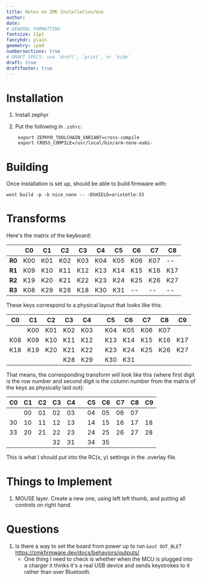 ```yaml
---
title: Notes on ZMK Installation/Use
author:
date:
# GENERAL FORMATTING
fontsize: 11pt
fancyhdr: plain
geometry: ipad
numbersections: true
# DRAFT SPECS: use `draft`, `print`, or `hide`
draft: true
draftfooter: true
---
```


# Installation

1. Install zephyr

2. Put the following in `.zshrc`:

        export ZEPHYR_TOOLCHAIN_VARIANT=cross-compile
        export CROSS_COMPILE=/usr/local/bin/arm-none-eabi-

# Building

Once installation is set up, should be able to build firmware with:

    west build -p -b nice_nano -- -DSHIELD=aristotle-33

# Transforms

Here's the matrix of the keyboard:

|        | **C0** | **C1** | **C2** | **C3** | **C4** | **C5** | **C6** | **C7** | **C8** |
|--------|--------|--------|--------|--------|--------|--------|--------|--------|--------|
| **R0** | K00    | K01    | K02    | K03    | K04    | K05    | K06    | K07    | --     |
| **R1** | K09    | K10    | K11    | K12    | K13    | K14    | K15    | K16    | K17    |
| **R2** | K19    | K20    | K21    | K22    | K23    | K24    | K25    | K26    | K27    |
| **R3** | K08    | K29    | K28    | K18    | K30    | K31    | --     | --     | --     |

These keys correspond to a physical layout that looks like this:

| **C0** | **C1** | **C2** | **C3** | **C4** |  | **C5** | **C6** | **C7** | **C8** | **C9** |
|--------|--------|--------|--------|--------|--|--------|--------|--------|--------|--------|
|        | K00    | K01    | K02    | K03    |  | K04    | K05    | K06    | K07    |        |
| K08    | K09    | K10    | K11    | K12    |  | K13    | K14    | K15    | K16    | K17    |
| K18    | K19    | K20    | K21    | K22    |  | K23    | K24    | K25    | K26    | K27    |
|        |        |        | K28    | K29    |  | K30    | K31    |        |        |        |

That means, the corresponding transform will look like this (where first digit is the row number and second digit is the column number from the matrix of the keys as physically laid out):

| **C0** | **C1** | **C2** | **C3** | **C4** |  | **C5** | **C6** | **C7** | **C8** | **C9** |
|--------|--------|--------|--------|--------|--|--------|--------|--------|--------|--------|
|        | 00     | 01     | 02     | 03     |  | 04     | 05     | 06     | 07     |        |
| 30     | 10     | 11     | 12     | 13     |  | 14     | 15     | 16     | 17     | 18     |
| 33     | 20     | 21     | 22     | 23     |  | 24     | 25     | 26     | 27     | 28     |
|        |        |        | 32     | 31     |  | 34     | 35     |        |        |        |

This is what I should put into the RC(x, y) settings in the .overlay file.

# Things to Implement

1. MOUSE layer. Create a new one, using left left thumb, and putting all controls on right hand.

# Questions

1. Is there a way to set the board from power up to run `&out OUT_BLE`? <https://zmkfirmware.dev/docs/behaviors/outputs/>
    - One thing I need to check is whether when the MCU is plugged into a charger it thinks it's a real USB device and sends keystrokes to it rather than over Bluetooth.
